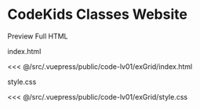 # CodeKids Classes Website

<StaticLink :href="$withBase('/code-lv01/exGrid/index.html')">Preview Full HTML</StaticLink>

index.html

<<< @/src/.vuepress/public/code-lv01/exGrid/index.html

style.css

<<< @/src/.vuepress/public/code-lv01/exGrid/style.css

